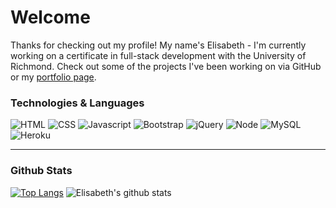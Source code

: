 # Welcome

Thanks for checking out my profile! My name's Elisabeth - I'm currently working on a certificate in full-stack development with the University of Richmond. Check out some of the projects I've been working on via GitHub or my [portfolio page](https://eaclumpkens.github.io).

<a name="tech-lang"></a>

### Technologies & Languages

![HTML](https://img.shields.io/badge/Code-HTML-informational?style=flat&logo=html5&logoColor=white&color=ff0000)
![CSS](https://img.shields.io/badge/Code-CSS-informational?style=flat&logo=css3&logoColor=white&color=ff0000)
![Javascript](https://img.shields.io/badge/Code-Javascript-informational?style=flat&logo=javascript&logoColor=white&color=ff0000)
![Bootstrap](https://img.shields.io/badge/Stack-Bootstrap-informational?style=flat&logo=bootstrap&logoColor=white&color=ff7400)
![jQuery](https://img.shields.io/badge/Code-jQuery-informational?style=flat&logo=jquery&logoColor=white&color=ff7400)
![Node](https://img.shields.io/badge/CLI-Node.js-informational?style=flat&logo=node.js&logoColor=white&color=ff9a00)
![MySQL](https://img.shields.io/badge/Database-MySQL-informational?style=flat&logo=mysql&logoColor=white&color=ff9a00)
![Heroku](https://img.shields.io/badge/Stack-Heroku-informational?style=flat&logo=Heroku&logoColor=white&color=ff9a00)

----
<a name="git-stats"></a>

### Github Stats

[![Top Langs](https://github-readme-stats.vercel.app/api/top-langs/?username=eaclumpkens)](https://github.com/anuraghazra/github-readme-stats) ![Elisabeth's github stats](https://github-readme-stats.vercel.app/api?username=eaclumpkens&show_icons=true) 
